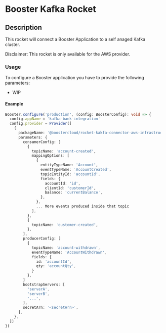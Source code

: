 # Booster Kafka Rocket

## Description

This rocket will connect a Booster Application to a self anaged Kafka cluster.

Disclaimer: This rocket is only available for the AWS provider.

### Usage

To configure a Booster application you have to provide the following parameters:

* WIP

#### Example

```typescript
Booster.configure('production', (config: BoosterConfig): void => {
  config.appName = 'kafka-bank-integration'
  config.provider = Provider([
    {
      packageName: '@boostercloud/rocket-kakfa-connector-aws-infrastructure',
      parameters: {
        consumerConfig: [
          {
            topicName: 'account-created',
            mappingOptions: [
              {
                entityTypeName: 'Account',
                eventTypeName: 'AccountCreated',
                topicEntityId: 'accountId',
                fields: {
                  accountId: 'id',
                  clientId: 'customerId',
                  balance: 'currentBalance',
                },
              },
              ... More events produced inside that topic
            ],
          },
          {
            topicName: 'customer-created',
          },
        ],
        producerConfig: [
          {
            topicName: 'account-withdrawn',
            eventTypeName: 'AccountWithdrawn',
            fields: {
              id: 'accountId',
              qty: 'accountQty',
            }
          },
        ]
        bootstrapServers: [
          'serverA',
          'serverB',
          '...',
        ],
        secretArn: '<secretArn>',
      },
    },
  ])
})
```

